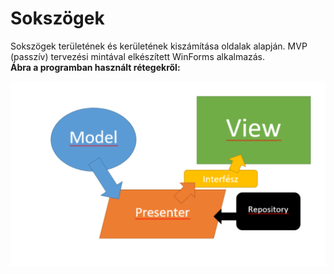 # Sokszögek
Sokszögek területének és kerületének kiszámítása oldalak alapján. 
MVP (passzív) tervezési mintával elkészített WinForms alkalmazás.  
**Ábra a programban használt rétegekről:**

![alt text](https://github.com/borosbence/Sokszogek/blob/master/mvp-abra.png)
